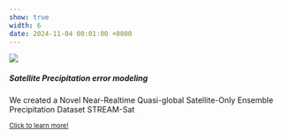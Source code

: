```yaml
---
show: true
width: 6
date: 2024-11-04 00:01:00 +0800
---
```

<div>
  <img data-src="/assets/images/proj11.png" class="lazy w-100 rounded-top" src="{{ '/assets/images/empty_300x200.png' | relative_url }}">
  <div class="card-body">
    <h5 class="card-title">Satellite Precipitation error modeling</h5>
    <p class="card-text">
      We created a Novel Near-Realtime Quasi-global Satellite-Only Ensemble Precipitation Dataset STREAM-Sat
    </p>
    <p class="card-text"><small><a href="https://github.com/luost26/academic-homepage" target="_blank">Click to learn more!</a></small></p>
  </div>
</div>
